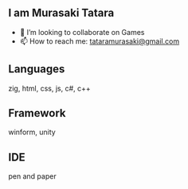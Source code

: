 ## I am Murasaki Tatara

- 👯 I’m looking to collaborate on Games
- 📫 How to reach me: tataramurasaki@gmail.com
## Languages
zig, html, css, js, c#, c++

## Framework
winform, unity

## IDE
pen and paper

